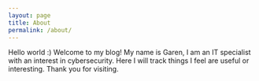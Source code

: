 ```yaml
---
layout: page
title: About
permalink: /about/
---
```


Hello world :) Welcome to my blog! My name is Garen, I am an IT specialist with an interest in cybersecurity. Here I will track things I feel are useful or interesting. Thank you for visiting.
